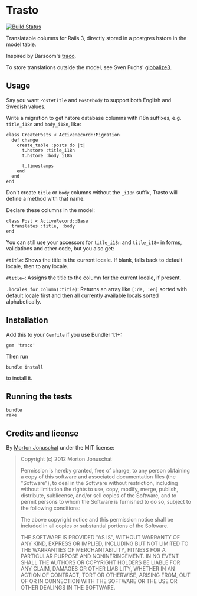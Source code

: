 # Trasto

[![Build Status](https://secure.travis-ci.org/yabawock/trasto.png)](http://travis-ci.org/yabawock/trasto)

Translatable columns for Rails 3, directly stored in a postgres hstore in the model table.

Inspired by Barsoom's [traco](https://github.com/barsoom/traco/).

To store translations outside the model, see Sven Fuchs' [globalize3](https://github.com/svenfuchs/globalize3).

## Usage

Say you want `Post#title` and `Post#body` to support both English and Swedish values.

Write a migration to get hstore database columns with i18n suffixes, e.g. `title_i18n` and `body_i18n`, like:

    class CreatePosts < ActiveRecord::Migration
      def change
        create_table :posts do |t|
          t.hstore :title_i18n
          t.hstore :body_i18n

          t.timestamps
        end
      end
    end

Don't create `title` or `body` columns without the `_i18n` suffix, Trasto will define a method with that name.

Declare these columns in the model:

    class Post < ActiveRecord::Base
      translates :title, :body
    end

You can still use your accessors for `title_i18n` and `title_i18=` in forms, validations and other code, but you also get:

`#title`:  Shows the title in the current locale. If blank, falls back to default locale, then to any locale.

`#title=`: Assigns the title to the column for the current locale, if present.

`.locales_for_column(:title)`: Returns an array like `[:de, :en]` sorted with default locale first and then all currently available locals sorted alphabetically.

## Installation

Add this to your `Gemfile` if you use Bundler 1.1+:

    gem 'traco'

Then run

    bundle install

to install it.


## Running the tests

    bundle
    rake

## Credits and license

By [Morton Jonuschat](https://github.com/yabawock) under the MIT license:

>  Copyright (c) 2012 Morton Jonuschat
>
>  Permission is hereby granted, free of charge, to any person obtaining a copy
>  of this software and associated documentation files (the "Software"), to deal
>  in the Software without restriction, including without limitation the rights
>  to use, copy, modify, merge, publish, distribute, sublicense, and/or sell
>  copies of the Software, and to permit persons to whom the Software is
>  furnished to do so, subject to the following conditions:
>
>  The above copyright notice and this permission notice shall be included in
>  all copies or substantial portions of the Software.
>
>  THE SOFTWARE IS PROVIDED "AS IS", WITHOUT WARRANTY OF ANY KIND, EXPRESS OR
>  IMPLIED, INCLUDING BUT NOT LIMITED TO THE WARRANTIES OF MERCHANTABILITY,
>  FITNESS FOR A PARTICULAR PURPOSE AND NONINFRINGEMENT. IN NO EVENT SHALL THE
>  AUTHORS OR COPYRIGHT HOLDERS BE LIABLE FOR ANY CLAIM, DAMAGES OR OTHER
>  LIABILITY, WHETHER IN AN ACTION OF CONTRACT, TORT OR OTHERWISE, ARISING FROM,
>  OUT OF OR IN CONNECTION WITH THE SOFTWARE OR THE USE OR OTHER DEALINGS IN
>  THE SOFTWARE.
